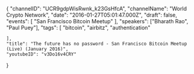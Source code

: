{
    "channelID": "UCR9gdpWisRwnk_k23GsHfcA",
    "channelName": "World Crypto Network",
    "date": "2016-01-27T05:01:47.000Z",
    "draft": false,
    "events": [
        "San Francisco Bitcoin Meetup"
    ],
    "speakers": ["Bharath Rao", "Paul Puey"],
    "tags": [
        "bitcoin",
	"airbitz",
        "authentication"

    ],
    "title": "The future has no password - San Francisco Bitcoin Meetup (Live) (January 2016)",
    "youtubeID": "v3Do16v4CRY"
}
